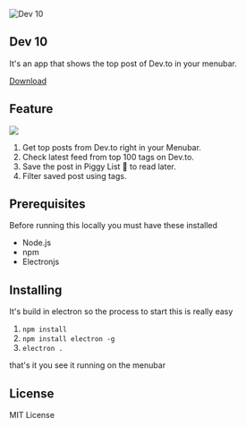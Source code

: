 ![Dev 10](https://i.imgur.com/UGrxkOc.png)

## Dev 10

It's an app that shows the top post of Dev.to in your menubar.

[Download]()

## Feature
![](https://i.imgur.com/KE69o2J.png)

1. Get top posts from Dev.to right in your Menubar.
2. Check latest feed from top 100 tags on Dev.to.
3. Save the post in Piggy List 🐷 to read later.
4. Filter saved post using tags.


## Prerequisites

Before running this locally you must have these installed

+ Node.js
+ npm
+ Electronjs

## Installing

It's build in electron so the process to start this is really easy

1. `npm install`
2. `npm install electron -g`
3. `electron .`

that's it you see it running on the menubar

## License

MIT License